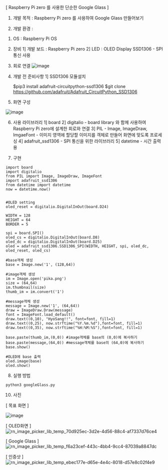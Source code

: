 [ Raspberry Pi zero 를 사용한 단순한 Google Glass  ]

1. 개발 목적 : Raspberry Pi zero 를 사용하여 Google Glass 만들어보기


2. 개발 환경 : 
  1) OS : Raspberry Pi OS

  2) 장비
    1] 개발 보드 : Raspberry Pi zero
    2] LED : OLED Display SSD1306 - SPI통신 사용
    
  3) 회로 연결 
    ![image](https://user-images.githubusercontent.com/57944215/201244393-f91300c6-abfd-465c-b910-fe0401f485ec.png)
    
  4) 개발 전 준비사항
   1] SSD1306 모듈설치
    
      $pip3 install adafruit-circuitpython-ssd1306
      $git clone https://github.com/adafruit/Adafruit_CircuitPython_SSD1306
      
  5) 화면 구성
  
  ![image](https://user-images.githubusercontent.com/57944215/201244595-5524f0ca-a84b-4913-856a-4b6e9ee98f40.png)
  
  
  6) 사용 라이브러리
    1] board
    2] digitalio - board library 와 함께 사용하여 Raspberry Pi zero에 설계한 회로와 연결
    3] PIL - Image, ImageDraw, ImgaeFont - 이미지 영역에 할당할 이미지를 객체로 만들어 화면에 맞도록 프로세싱
    4] adafruit_ssd1306 - SPI 통신을 위한 라이브러리
    5] datetime - 시간 출력용
    
    
  7) 구현

    import board
    import digitalio
    from PIL import Image, ImageDraw, ImageFont
    import adafruit_ssd1306
    from datetime import datetime
    now = datetime.now()


    #OLED setting
    oled_reset = digitalio.DigitalInOut(board.D24)

    WIDTH = 128
    HEIGHT = 64
    BORDER = 5

    spi = board.SPI()
    oled_cs = digitalio.DigitalInOut(board.D8)
    oled_dc = digitalio.DigitalInOut(board.D25)
    oled = adafruit_ssd1306.SSD1306_SPI(WIDTH, HEIGHT, spi, oled_dc, oled_reset, oled_cs)

    #base객체 생성
    base = Image.new('1', (128,64))

    #image객체 생성
    im = Image.open('pika.png')
    size = (64,64)
    im.thumbnail(size)
    thumb_im = im.convert('1') 

    #message객체 생성
    message = Image.new('1', (64,64)) 
    draw = ImageDraw.Draw(message)
    font = ImageFont.load_default()
    draw.text((0,10), "HyoSang!!", font=font, fill=1)
    draw.text((0,25), now.strftime("%Y.%m.%d"),font=font, fill=1)
    draw.text((0,35), now.strftime("%H:%M:%S"),font=font, fill=1) 

    base.paste(thumb_im,(0,0)) #image객체를 base의 (0,0)에 복사하기
    base.paste(message,(64,0)) #message객체를 base의 (64,0)에 복사하기
    base.show()

    #OLED에 base 출력
    oled.image(base)
    oled.show()
    
  8) 실행 방법 
  
    python3 googleGlass.py 
    
    
  10) 사진

  [ 목표 화면 ]
  
  ![image](https://user-images.githubusercontent.com/57944215/201246510-53dbb819-7faf-4c55-a575-ba9a887b3999.png)

  [ OLED화면 ]
  ![rn_image_picker_lib_temp_70d925ec-3d2e-4d56-88c4-af7337d76ce4](https://user-images.githubusercontent.com/57944215/201246162-09552d25-ff98-4d14-9b35-474adfa94c93.jpg)
  
  [ Google Glass ] 
![rn_image_picker_lib_temp_f6a23cef-443c-4bb4-9cc4-87039a8847dc](https://user-images.githubusercontent.com/57944215/201246202-bfafaa58-34f5-4f16-81b8-40461ddd7373.jpg)

  [ 인증샷 ] 
![rn_image_picker_lib_temp_ebec177e-d65e-4e4c-8018-d57e8c02f4e9](https://user-images.githubusercontent.com/57944215/201246242-e467e65e-36e0-44e9-beaa-fb09d8be67ad.jpg)



    
